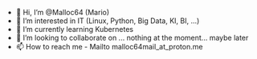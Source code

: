 - 👋 Hi, I’m @Malloc64 (Mario)
- 👀 I’m interested in IT (Linux, Python, Big Data, KI, BI, ...)
- 🌱 I’m currently learning Kubernetes
- 💞️ I’m looking to collaborate on ... nothing at the moment... maybe later
- 📫 How to reach me - Mailto malloc64mail_at_proton.me

<!---
Malloc64/Malloc64 is a ✨ special ✨ repository because its `README.md` (this file) appears on your GitHub profile.
You can click the Preview link to take a look at your changes.
--->
